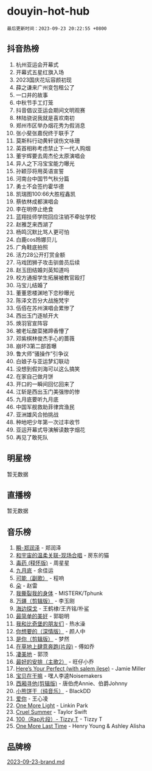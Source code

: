 # douyin-hot-hub

`最后更新时间：2023-09-23 20:22:55 +0800`

## 抖音热榜

1. 杭州亚运会开幕式
1. 开幕式五星红旗入场
1. 2023国庆花坛容颜初现
1. 薛之谦来广州变包租公了
1. 一口井的故事
1. 中秋节手工灯笼
1. 抖音倡议亚运会期间文明观赛
1. 林陆骁说我就是喜欢南初
1. 郑州市区举办烟花秀为假消息
1. 张小斐张嘉倪终于联手了
1. 莫斯科行动黄轩误伤文咏珊
1. 英首相称考虑禁止下一代人购烟
1. 董宇辉要去周杰伦太原演唱会
1. 异人之下冯宝宝能力曝光
1. 孙颖莎将用英语宣誓
1. 河南台中国节气秋分篇
1. 勇士不会签约霍华德
1. 凯瑞图100:66大胜程鑫凯
1. 蔡依林成都演唱会
1. 李在明停止绝食
1. 蓝翔技师学院回应注销不牵扯学校
1. 赵雅芝来西湖了
1. 杨鸣沉默比骂人更可怕
1. 白鹿cos玲娜贝儿
1. 广角鞋底拍照
1. 活力28公开打赏金额
1. 马戏团狮子攻击驯兽员后续
1. 赵玉田结婚刘英知道吗
1. 校方通报学生拓展被教官殴打
1. 马宝儿结婚了
1. 董董恩楼渊地下恋秒曝光
1. 陈泽文百分大战施梵宇
1. 伍佰在苏州演唱会累惨了
1. 西出玉门逐帧开大
1. 焕羽官宣阵容
1. 被老坛酸菜猪蹄香懵了
1. 邓紫棋林俊杰手心的蔷薇
1. 崩坏3第二部首曝
1. 鲁大师“骚操作”引争议
1. 白娘子与亚运梦幻联动
1. 没想到假刘海可以这么搞笑
1. 在家自己做月饼
1. 开口的一瞬间回忆回来了
1. 江斩是西出玉门美强惨的惨
1. 九月底要听九月底
1. 中国军舰救助菲律宾渔民
1. 亚洲雄风合拍挑战
1. 种地吧少年第一次过丰收节
1. 亚运开幕式导演解读数字烟花
1. 再见了敢死队

## 明星榜

暂无数据

## 直播榜

暂无数据

## 音乐榜

1. [瞬-郑润泽](https://sf3-cdn-tos.douyinstatic.com/obj/tos-cn-ve-2774/oYXHIohzvbNAzBhHgyksWpRM4bfkDsBdBDAynw) - 郑润泽
1. [和宇宙的温柔关联-现场合唱](https://sf6-cdn-tos.douyinstatic.com/obj/tos-cn-ve-2774/o0hONGDYQBgk0e5bqDeQOonVmncA6tC2nBwZLT) - 房东的猫
1. [毒药 (释怀版)](https://sf6-cdn-tos.douyinstatic.com/obj/tos-cn-ve-2774/oYILMEAzspdZBIzy4frJNB8ZHPHWAhiwowd4Ad) - 周星星
1. [九月底](https://sf3-cdn-tos.douyinstatic.com/obj/tos-cn-ve-2774/oMfewG4PDTFhF8iz3OGQ7ABH5i6fCgnMaoCbzZ) - 余佳运
1. [可能（副歌）](https://sf6-cdn-tos.douyinstatic.com/obj/tos-cn-ve-2774/cde1731888894259b333569393c2fb51) - 程响
1. [朵](https://sf3-cdn-tos.douyinstatic.com/obj/tos-cn-ve-2774/932f5bdfcd7c47b880525e92ab8a4999) - 赵雷
1. [我撕裂我的身体](https://sf6-cdn-tos.douyinstatic.com/obj/tos-cn-ve-2774/o0cWZzf7vIzpjLQBHPXwtFhMxYUvsP8AoC8EgA) - MISTERK/Tphunk
1. [万疆（剪辑版）](https://sf3-cdn-tos.douyinstatic.com/obj/tos-cn-ve-2774/ooG7oVgFlDTelKCjCsTTobQvbdtj1BBQXnfZd8) - 李玉刚
1. [海边探戈](https://sf6-cdn-tos.douyinstatic.com/obj/tos-cn-ve-2774/os9gE0VQCGqt6VQkZDyBBYvfSDY0QFe3vVmubn) - 王鹤棣/王齐铭/朴鲨
1. [最简单的美好](https://sf3-cdn-tos.douyinstatic.com/obj/tos-cn-ve-2774/a3623594908d4f208709c19c9584f981) - 郭聪明
1. [我和比奇堡的朋友们](https://sf6-cdn-tos.douyinstatic.com/obj/tos-cn-ve-2774/f0505db981ea4a6d91453a15924a82aa) - 热水澡
1. [你想要的（深情版）](https://sf3-cdn-tos.douyinstatic.com/obj/tos-cn-ve-2774/oIMnk8GFpoYUtBP39qsBLeMCDPQxxYcI4gbeZS) - 颜人中
1. [是你（剪辑版）](https://sf3-cdn-tos.douyinstatic.com/obj/tos-cn-ve-2774/46019dae783c4c969944217fe1cfafc4) - 梦然
1. [在草地上肆意奔跑(片段)](https://sf3-cdn-tos.douyinstatic.com/obj/tos-cn-ve-2774/8831d494742f45dabdfa8adb8b817259) - 傅如乔
1. [凄美地](https://sf3-cdn-tos.douyinstatic.com/obj/tos-cn-ve-2774/oshF4RgFMhmTSa4jCaHNUXI0NetFtBBQBzBZdf) - 郭顶
1. [最好的安排（主歌2）](https://sf6-cdn-tos.douyinstatic.com/obj/tos-cn-ve-2774/oMMZX1DuHpMwgoDztBmZswgQnbCeeANZxBHkFY) - 旺仔小乔
1. [Here’s Your Perfect (with salem ilese)](https://sf6-cdn-tos.douyinstatic.com/obj/tos-cn-ve-2774/076b1576c6c546598f803fe53da388a7) - Jamie Miller
1. [宝贝在干嘛](https://sf6-cdn-tos.douyinstatic.com/obj/tos-cn-ve-2774/okW4hBCfJI5B2ZEgTCtikhMW7IafzNrBQIYkpJ) - 嘿人李逵Noisemakers
1. [西厢寻他(剪辑版)](https://sf3-cdn-tos.douyinstatic.com/obj/tos-cn-ve-2774/oUsAVfAQKlRNxEv5qxvIB8o5qmIWUcXbzJKJhw) - 唐伯虎Annie、伯爵Johnny
1. [小熊饼干（纯音乐）](https://sf6-cdn-tos.douyinstatic.com/obj/tos-cn-ve-2774/c25d7893334c4ded99a2ae09f9e2a7d6) - BlackDD
1. [爱你](https://sf6-cdn-tos.douyinstatic.com/obj/tos-cn-ve-2774/738d8b240f1e4519b44cf31c84e02e24) - 王心凌
1. [One More Light](https://sf6-cdn-tos.douyinstatic.com/obj/tos-cn-ve-2774/okIBCInhecoGOE5h6ZvqCBYtfXCIMQEbgkRKgD) - Linkin Park
1. [Cruel Summer](https://sf6-cdn-tos.douyinstatic.com/obj/tos-cn-ve-2774/b35ad770e6d4495abefaa493fa46b555) - Taylor Swift
1. [100（Rap片段）- Tizzy T](https://sf3-cdn-tos.douyinstatic.com/obj/tos-cn-ve-2774/f3d21de5ab834c0f9bb7443c06f73d04) - Tizzy T
1. [One More Last Time](https://sf6-cdn-tos.douyinstatic.com/obj/tos-cn-ve-2774/oAzTlo0LUAdCAIhjktsKWcLAEUKmZwGcOoB1fy) - Henry Young & Ashley Alisha

## 品牌榜

[2023-09-23-brand.md](2023-09-23-brand.md)
